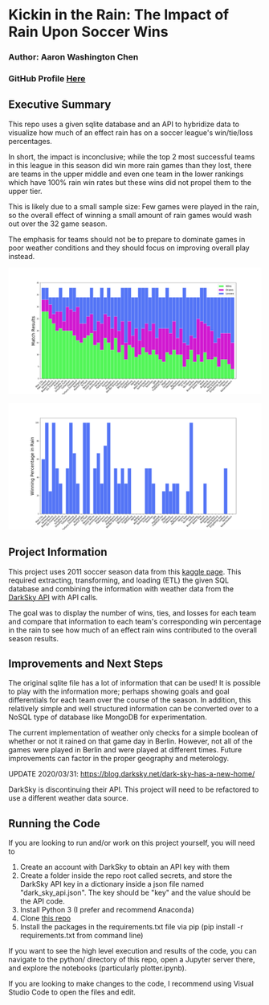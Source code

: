 
# Kickin in the Rain: The Impact of Rain Upon Soccer Wins
### Author: Aaron Washington Chen
### GitHub Profile [Here](https://github.com/AaronWChen)

## Executive Summary

This repo uses a given sqlite database and an API to hybridize data to visualize how much of an effect rain has on a soccer league's win/tie/loss percentages.

In short, the impact is inconclusive; while the top 2 most successful teams in this league in this season did win more rain games than they lost, there are teams in the upper middle and even one team in the lower rankings which have 100% rain win rates but these wins did not propel them to the upper tier.

This is likely due to a small sample size: Few games were played in the rain, so the overall effect of winning a small amount of rain games would wash out over the 32 game season.

The emphasis for teams should not be to prepare to dominate games in poor weather conditions and they should focus on improving overall play instead.

![Overall Season Results for Each Team in the 2011 Season](https://github.com/AaronWChen/Kickin-in-the-Rain/blob/master/plots/2011_season_wins_draws_losses_summary.png)

![Rain Win Percentage for Each Team in the 2011 Season](https://github.com/AaronWChen/Kickin-in-the-Rain/blob/master/plots/2011_season_rain_win_percentage_summary.png)


## Project Information

This project uses 2011 soccer season data from this [kaggle page](https://www.kaggle.com/laudanum/footballdelphi). This required extracting, transforming, and loading (ETL) the given SQL database and combining the information with weather data from the [DarkSky API](https://darksky.net/dev) with API calls. 

The goal was to display the number of wins, ties, and losses for each team and compare that information to each team's corresponding win percentage in the rain to see how much of an effect rain wins contributed to the overall season results.


## Improvements and Next Steps
The original sqlite file has a lot of information that can be used! It is possible to play with the information more; perhaps showing goals and goal differentials for each team over the course of the season. In addition, this relatively simple and well structured information can be converted over to a NoSQL type of database like MongoDB for experimentation.

The current implementation of weather only checks for a simple boolean of whether or not it rained on that game day in Berlin. However, not all of the games were played in Berlin and were played at different times. Future improvements can factor in the proper geography and meterology.

UPDATE 2020/03/31:
https://blog.darksky.net/dark-sky-has-a-new-home/

DarkSky is discontinuing their API. This project will need to be refactored to use a different weather data source.


## Running the Code
If you are looking to run and/or work on this project yourself, you will need to 
1. Create an account with DarkSky to obtain an API key with them
2. Create a folder inside the repo root called secrets, and store the DarkSky API key in a dictionary inside a json file named "dark_sky_api.json". The key should be "key" and the value should be the API code.
3. Install Python 3 (I prefer and recommend Anaconda)
4. Clone [this repo](https://github.com/AaronWChen/Kickin-in-the-Rain)
5. Install the packages in the requirements.txt file via pip (pip install -r requirements.txt from command line)

If you want to see the high level execution and results of the code, you can navigate to the python/ directory of this repo, open a Jupyter server there, and explore the notebooks (particularly plotter.ipynb).

If you are looking to make changes to the code, I recommend using Visual Studio Code to open the files and edit.
